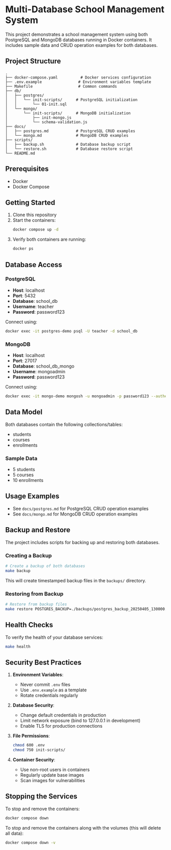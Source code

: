 # Multi-Database School Management System

This project demonstrates a school management system using both PostgreSQL and MongoDB databases running in Docker containers. It includes sample data and CRUD operation examples for both databases.

## Project Structure

```
.
├── docker-compose.yaml          # Docker services configuration
├── .env.example                # Environment variables template
├── Makefile                    # Common commands
├── db/
│   ├── postgres/
│   │   └── init-scripts/      # PostgreSQL initialization
│   │       └── 01-init.sql
│   └── mongo/
│       └── init-scripts/      # MongoDB initialization
│           ├── init-mongo.js
│           └── schema-validation.js
├── docs/
│   ├── postgres.md            # PostgreSQL CRUD examples
│   └── mongo.md               # MongoDB CRUD examples
├── scripts/
│   ├── backup.sh              # Database backup script
│   └── restore.sh             # Database restore script
└── README.md
```

## Prerequisites

- Docker
- Docker Compose

## Getting Started

1. Clone this repository
2. Start the containers:
   ```bash
   docker compose up -d
   ```
3. Verify both containers are running:
   ```bash
   docker ps
   ```

## Database Access

### PostgreSQL
- **Host**: localhost
- **Port**: 5432
- **Database**: school_db
- **Username**: teacher
- **Password**: password123

Connect using:
```bash
docker exec -it postgres-demo psql -U teacher -d school_db
```

### MongoDB
- **Host**: localhost
- **Port**: 27017
- **Database**: school_db_mongo
- **Username**: mongoadmin
- **Password**: password123

Connect using:
```bash
docker exec -it mongo-demo mongosh -u mongoadmin -p password123 --authenticationDatabase admin school_db_mongo
```

## Data Model

Both databases contain the following collections/tables:
- students
- courses
- enrollments

### Sample Data
- 5 students
- 5 courses
- 10 enrollments

## Usage Examples

- See `docs/postgres.md` for PostgreSQL CRUD operation examples
- See `docs/mongo.md` for MongoDB CRUD operation examples

## Backup and Restore

The project includes scripts for backing up and restoring both databases.

### Creating a Backup

```bash
# Create a backup of both databases
make backup
```

This will create timestamped backup files in the `backups/` directory.

### Restoring from Backup

```bash
# Restore from backup files
make restore POSTGRES_BACKUP=./backups/postgres_backup_20250405_130000.sql MONGO_BACKUP=./backups/mongodb_backup_20250405_130000
```

## Health Checks

To verify the health of your database services:

```bash
make health
```

## Security Best Practices

1. **Environment Variables**:
   - Never commit `.env` files
   - Use `.env.example` as a template
   - Rotate credentials regularly

2. **Database Security**:
   - Change default credentials in production
   - Limit network exposure (bind to 127.0.0.1 in development)
   - Enable TLS for production connections

3. **File Permissions**:
   ```bash
   chmod 600 .env
   chmod 750 init-scripts/
   ```

4. **Container Security**:
   - Use non-root users in containers
   - Regularly update base images
   - Scan images for vulnerabilities

## Stopping the Services

To stop and remove the containers:
```bash
docker compose down
```

To stop and remove the containers along with the volumes (this will delete all data):
```bash
docker compose down -v
```
